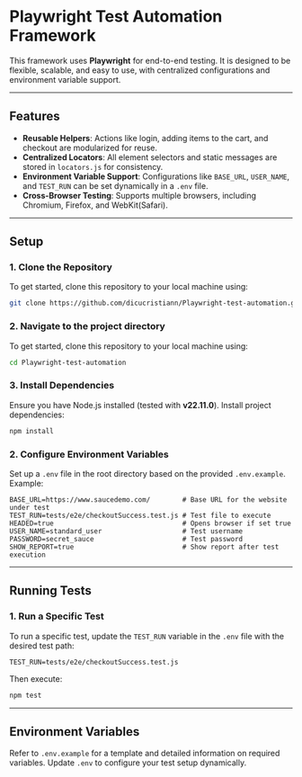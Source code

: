 # **Playwright Test Automation Framework**

This framework uses **Playwright** for end-to-end testing. It is designed to be flexible, scalable, and easy to use, with centralized configurations and environment variable support.

---

## **Features**
- **Reusable Helpers**: Actions like login, adding items to the cart, and checkout are modularized for reuse.
- **Centralized Locators**: All element selectors and static messages are stored in `locators.js` for consistency.
- **Environment Variable Support**: Configurations like `BASE_URL`, `USER_NAME`, and `TEST_RUN` can be set dynamically in a `.env` file.
- **Cross-Browser Testing**: Supports multiple browsers, including Chromium, Firefox, and WebKit(Safari).

---

## **Setup**
### **1. Clone the Repository**
To get started, clone this repository to your local machine using:
```bash
git clone https://github.com/dicucristiann/Playwright-test-automation.git
```

### **2. Navigate to the project directory**
To get started, clone this repository to your local machine using:
```bash
cd Playwright-test-automation
```

### **3. Install Dependencies**
Ensure you have Node.js installed (tested with **v22.11.0**). Install project dependencies:
```bash
npm install
```

### **2. Configure Environment Variables**
Set up a `.env` file in the root directory based on the provided `.env.example`. Example:
```plaintext
BASE_URL=https://www.saucedemo.com/        # Base URL for the website under test
TEST_RUN=tests/e2e/checkoutSuccess.test.js # Test file to execute
HEADED=true                                # Opens browser if set true
USER_NAME=standard_user                    # Test username
PASSWORD=secret_sauce                      # Test password
SHOW_REPORT=true                           # Show report after test execution
```

---

## **Running Tests**

### **1. Run a Specific Test**
To run a specific test, update the `TEST_RUN` variable in the `.env` file with the desired test path:
```plaintext
TEST_RUN=tests/e2e/checkoutSuccess.test.js
```
Then execute:
```bash
npm test
```

---

## **Environment Variables**
Refer to `.env.example` for a template and detailed information on required variables. Update `.env` to configure your test setup dynamically.

